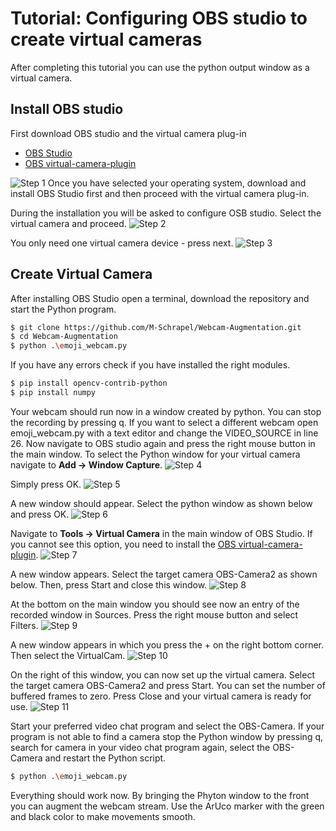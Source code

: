 # Tutorial: Configuring OBS studio to create virtual cameras
After completing this tutorial you can use the python output window as a virtual camera.  

## Install OBS studio
First download OBS studio and the virtual camera plug-in

- [OBS Studio](https://obsproject.com/)
- [OBS virtual-camera-plugin](https://obsproject.com/forum/resources/obs-virtualcam.949/)

![Step 1](/Tutorial/Step_01.jpg)
Once you have selected your operating system, download and install OBS Studio first and then proceed with the virtual camera plug-in.

During the installation you will be asked to configure OSB studio.
Select the virtual camera and proceed.
![Step 2](/Tutorial/Step_02.jpg)

You only need one virtual camera device - press next.
![Step 3](/Tutorial/Step_03.jpg)

## Create Virtual Camera
After installing OBS Studio open a terminal, download the repository and start the Python program.
```sh
$ git clone https://github.com/M-Schrapel/Webcam-Augmentation.git
$ cd Webcam-Augmentation
$ python .\emoji_webcam.py
```
If you have any errors check if you have installed the right modules.
```sh
$ pip install opencv-contrib-python
$ pip install numpy
```
Your webcam should run now in a window created by python. You can stop the recording by pressing q. If you want to select a different webcam open emoji_webcam.py with a text editor and change the VIDEO_SOURCE in line 26. Now navigate to OBS studio again and press the right mouse button in the main window. To select the Python window for your virtual camera navigate to **Add → Window Capture**. 
![Step 4](/Tutorial/Step_04.jpg)

Simply press OK.
![Step 5](/Tutorial/Step_05.jpg)

A new window should appear. Select the python window as shown below and press OK.
![Step 6](/Tutorial/Step_06.jpg)

Navigate to **Tools → Virtual Camera** in the  main window of OBS Studio. If you cannot see this option, you need to install the [OBS virtual-camera-plugin](https://obsproject.com/forum/resources/obs-virtualcam.949/).
![Step 7](/Tutorial/Step_07.jpg)

A new window appears. Select the target camera OBS-Camera2 as shown below. Then, press Start and close this window.
![Step 8](/Tutorial/Step_08.jpg)

At the bottom on the main window you should see now an entry of the recorded window in Sources. Press the right mouse button and select Filters.
![Step 9](/Tutorial/Step_09.jpg)

A new window appears in which you press the + on the right bottom corner. Then select the VirtualCam.
![Step 10](/Tutorial/Step_10.jpg)

On the right of this window, you can now set up the virtual camera. Select the target camera OBS-Camera2 and press Start. You can set the number of buffered frames to zero. Press Close and your virtual camera is ready for use.
![Step 11](/Tutorial/Step_11.jpg)

Start your preferred video chat program and select the OBS-Camera.
If your program is not able to find a camera stop the Python window by pressing q, search for camera in your video chat program again, select the OBS-Camera and restart the Python script.
```sh
$ python .\emoji_webcam.py
```

Everything should work now. By bringing the Phyton window to the front you can augment the webcam stream. Use the ArUco marker with the green and black color to make movements smooth.
